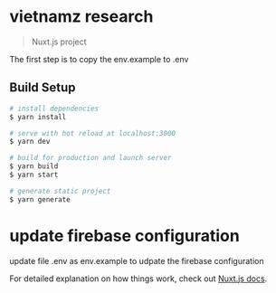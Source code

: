 # vietnamz research

> Nuxt.js project


The first step is to copy the env.example to .env
## Build Setup

``` bash
# install dependencies
$ yarn install

# serve with hot reload at localhost:3000
$ yarn dev

# build for production and launch server
$ yarn build
$ yarn start

# generate static project
$ yarn generate
```
# update firebase configuration

update file .env as env.example to udpate the firebase configuration

For detailed explanation on how things work, check out [Nuxt.js docs](https://nuxtjs.org).
